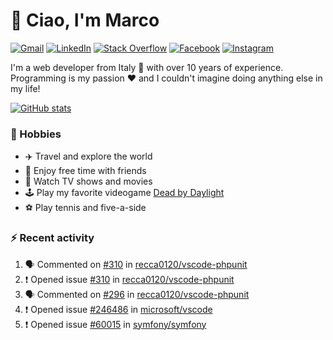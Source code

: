 # 👋 Ciao, I'm Marco

[![Gmail](https://img.shields.io/badge/Gmail-%23BB001B?style=flat-square&logo=gmail&logoColor=white)](mailto:gremo1982@gmail.com)
[![LinkedIn](https://img.shields.io/badge/LinkedIn-%230e76a8?style=flat-square&logo=linkedin)](https://www.linkedin.com/in/marco-polichetti)
[![Stack Overflow](https://img.shields.io/stackexchange/stackoverflow/r/220180?style=flat&logo=stackoverflow&label=Stack%20Overflow&color=%23F47F24)](https://stackoverflow.com/users/220180)
[![Facebook](https://img.shields.io/badge/-Facebook-%234267B2?style=flat-square&logo=facebook&logoColor=white)](https://www.facebook.com/marco.poliketti)
[![Instagram](https://img.shields.io/badge/-Instagram-%23C13584?style=flat-square&logo=instagram&logoColor=white)](https://www.instagram.com/marco.gremo)

I'm a web developer from Italy 🍕 with over 10 years of experience. Programming is my passion ❤️ and I couldn't imagine doing anything else in my life!

[![GitHub stats](https://github-readme-stats.vercel.app/api?username=gremo&show_icons=true&rank_icon=github&theme=transparent)](https://github.com/anuraghazra/github-readme-stats)

### 📅 Hobbies

- ✈️ Travel and explore the world
- 🍻 Enjoy free time with friends
- 🎥 Watch TV shows and movies
- 🕹️ Play my favorite videogame [Dead by Daylight](https://deadbydaylight.com)
- ⚽ Play tennis and five-a-side

### ⚡ Recent activity

<!--START_SECTION:activity-->
1. 🗣 Commented on [#310](https://github.com/recca0120/vscode-phpunit/issues/310#issuecomment-2855034282) in [recca0120/vscode-phpunit](https://github.com/recca0120/vscode-phpunit)
2. ❗ Opened issue [#310](https://github.com/recca0120/vscode-phpunit/issues/310) in [recca0120/vscode-phpunit](https://github.com/recca0120/vscode-phpunit)
3. 🗣 Commented on [#296](https://github.com/recca0120/vscode-phpunit/issues/296#issuecomment-2817130704) in [recca0120/vscode-phpunit](https://github.com/recca0120/vscode-phpunit)
4. ❗ Opened issue [#246486](https://github.com/microsoft/vscode/issues/246486) in [microsoft/vscode](https://github.com/microsoft/vscode)
5. ❗ Opened issue [#60015](https://github.com/symfony/symfony/issues/60015) in [symfony/symfony](https://github.com/symfony/symfony)
<!--END_SECTION:activity-->
